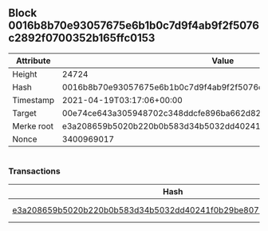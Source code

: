 ## Block 0016b8b70e93057675e6b1b0c7d9f4ab9f2f5076c2892f0700352b165ffc0153

Attribute | Value
--- | ---
Height | 24724
Hash | 0016b8b70e93057675e6b1b0c7d9f4ab9f2f5076c2892f0700352b165ffc0153
Timestamp | 2021-04-19T03:17:06+00:00
Target | 00e74ce643a305948702c348ddcfe896ba662d82c1a228faf4ad12250f07334e
Merke root | e3a208659b5020b220b0b583d34b5032dd40241f0b29be8073ce50be70ea2183
Nonce | 3400969017

```

```

### Transactions

Hash | Amount
--- | ---
[e3a208659b5020b220b0b583d34b5032dd40241f0b29be8073ce50be70ea2183](e3a208659b5020b220b0b583d34b5032dd40241f0b29be8073ce50be70ea2183.md) | 10.00000000 SKEPTI 
